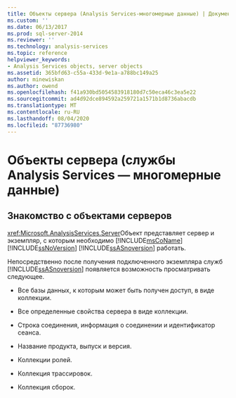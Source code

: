 ```yaml
---
title: Объекты сервера (Analysis Services-многомерные данные) | Документация Майкрософт
ms.custom: ''
ms.date: 06/13/2017
ms.prod: sql-server-2014
ms.reviewer: ''
ms.technology: analysis-services
ms.topic: reference
helpviewer_keywords:
- Analysis Services objects, server objects
ms.assetid: 365bfd63-c55a-433d-9e1a-a788bc149a25
author: minewiskan
ms.author: owend
ms.openlocfilehash: f41a930bd5054583918180d7c50eca46c3ea5e22
ms.sourcegitcommit: ad4d92dce894592a259721a1571b1d8736abacdb
ms.translationtype: MT
ms.contentlocale: ru-RU
ms.lasthandoff: 08/04/2020
ms.locfileid: "87736980"
---
```

# <a name="server-objects-analysis-services---multidimensional-data"></a>Объекты сервера (службы Analysis Services — многомерные данные)
    
## <a name="introducing-server-objects"></a>Знакомство с объектами серверов  
 <xref:Microsoft.AnalysisServices.Server>Объект представляет сервер и экземпляр, с которым необходимо [!INCLUDE[msCoName](../../../includes/msconame-md.md)] [!INCLUDE[ssNoVersion](../../../includes/ssnoversion-md.md)] [!INCLUDE[ssASnoversion](../../../includes/ssasnoversion-md.md)] работать.  
  
 Непосредственно после получения подключенного экземпляра служб [!INCLUDE[ssASnoversion](../../../includes/ssasnoversion-md.md)] появляется возможность просматривать следующее.  
  
-   Все базы данных, к которым может быть получен доступ, в виде коллекции.  
  
-   Все определенные свойства сервера в виде коллекции.  
  
-   Строка соединения, информация о соединении и идентификатор сеанса.  
  
-   Название продукта, выпуск и версия.  
  
-   Коллекции ролей.  
  
-   Коллекция трассировок.  
  
-   Коллекция сборок.  
  
  
